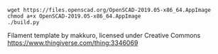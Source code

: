 
```
wget https://files.openscad.org/OpenSCAD-2019.05-x86_64.AppImage
chmod a+x OpenSCAD-2019.05-x86_64.AppImage
./build.py
```

Filament template by makkuro, licensed under Creative Commons
https://www.thingiverse.com/thing:3346069

